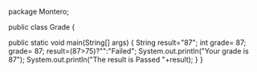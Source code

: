 package Montero;

public class Grade {

  public static void main(String[] args) {
   String result="87";
   int grade= 87;
   grade= 87;
   result=(87>75)?"":"Failed";
   System.out.println("Your grade is 87");
   System.out.println("The result is Passed "+result);
  }
}
